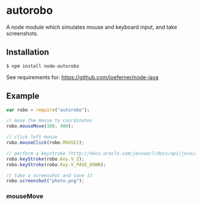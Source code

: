 # autorobo

A node module which simulates mouse and keyboard input, and take screenshots.

## Installation
```
$ npm install node-autorobo
```

See requirements for: https://github.com/joeferner/node-java

## Example
```javascript
var robo = require("autorobo");

// move the mouse to coordinates
robo.mouseMove(100, 400);

// click left mouse
robo.mouseClick(robo.MOUSE1);

// perform a keystroke (http://docs.oracle.com/javase/7/docs/api/java/awt/event/KeyEvent.html#field_summary)
robo.keyStroke(robo.Key.V_Z);
robo.keyStroke(robo.Key.V_PAGE_DOWN);

// take a screenshot and save it
robo.screenshot("photo.png");
```

### mouseMove
